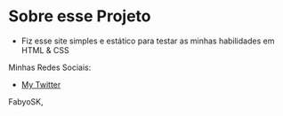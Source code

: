 # Sobre esse Projeto
* Fiz esse site simples e estático para testar as minhas habilidades em HTML & CSS

Minhas Redes Sociais:
* [My Twitter](https://Twitter.com/FabyoSK)

FabyoSK,
